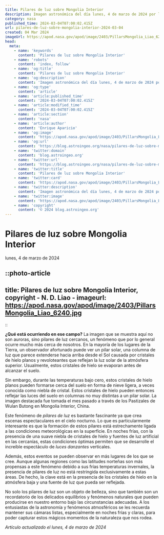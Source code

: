 ```yaml
---
title: Pilares de luz sobre Mongolia Interior
description: Imagen astronómica del día lunes, 4 de marzo de 2024 por la NASA; Pilares de luz sobre Mongolia Interior
category: nasa
published_time: 2024-03-04T07:00:02.415Z
url: pilares-de-luz-sobre-mongolia-interior-2024-03-04
created: 04 Mar 2024
imageUrl: https://apod.nasa.gov/apod/image/2403/PillarsMongolia_Liao_6240.jpg
head:
  meta:
    - name: 'keywords'
      content: 'Pilares de luz sobre Mongolia Interior'
    - name: 'robots'
      content: 'index, follow'
    - name: 'og:title'
      content: 'Pilares de luz sobre Mongolia Interior'
    - name: 'og:description'
      content: 'Imagen astronómica del día lunes, 4 de marzo de 2024 por la NASA; Pilares de luz sobre Mongolia Interior'
    - name: 'og:type'
      content: 'article'
    - name: 'article:published_time'
      content: '2024-03-04T07:00:02.415Z'
    - name: 'article:modified_time'
      content: '2024-03-04T07:00:02.415Z'
    - name: 'article:section'
      content: 'nasa'
    - name: 'article:author'
      content: 'Enrique Aparicio'
    - name: 'og:image'
      content: 'https://apod.nasa.gov/apod/image/2403/PillarsMongolia_Liao_6240.jpg'
    - name: 'og:url'
      content: 'https://blog.astroingeo.org/nasa/pilares-de-luz-sobre-mongolia-interior-2024-03-04'
    - name: 'twitter:domain'
      content: 'blog.astroingeo.org'
    - name: 'twitter:url'
      content: 'https://blog.astroingeo.org/nasa/pilares-de-luz-sobre-mongolia-interior-2024-03-04'
    - name: 'twitter:title'
      content: 'Pilares de luz sobre Mongolia Interior'
    - name: 'twitter:card'
      content: 'https://apod.nasa.gov/apod/image/2403/PillarsMongolia_Liao_6240.jpg'
    - name: 'twitter:description'
      content: 'Imagen astronómica del día lunes, 4 de marzo de 2024 por la NASA; Pilares de luz sobre Mongolia Interior'
    - name: 'twitter:image'
      content: 'https://apod.nasa.gov/apod/image/2403/PillarsMongolia_Liao_6240.jpg'
    - name: 'copyright'
      content: '© 2024 blog.astroingeo.org'
---
```

# Pilares de luz sobre Mongolia Interior
lunes, 4 de marzo de 2024


::photo-article
---
title: Pilares de luz sobre Mongolia Interior, copyright - N. D. Liao -
imageurl: https://apod.nasa.gov/apod/image/2403/PillarsMongolia_Liao_6240.jpg
---
::



**¿Qué está ocurriendo en ese campo?** La imagen que se muestra aquí no son auroras, sino pilares de luz cercanos, un fenómeno que por lo general ocurre mucho más cerca de nosotros. En la mayoría de los lugares de la Tierra, un observador afortunado puede ver un pilar solar, una columna de luz que parece extenderse hacia arriba desde el Sol causada por cristales de hielo planos y revoloteantes que reflejan la luz solar de la atmósfera superior. Usualmente, estos cristales de hielo se evaporan antes de alcanzar el suelo.

Sin embargo, durante las temperaturas bajo cero, estos cristales de hielo planos pueden formarse cerca del suelo en forma de nieve ligera, a veces conocida como niebla de cristal. Estos cristales de hielo pueden entonces reflejar las luces del suelo en columnas no muy distintas a un pilar solar. La imagen destacada fue tomada el mes pasado a través de los Pastizales de Wulan Butong en Mongolia Interior, China.

Este fenómeno de *pilares de luz* es bastante fascinante ya que crea escenas espectaculares en el cielo nocturno. Lo que es particularmente interesante es que la formación de estos pilares está estrechamente ligada a las condiciones meteorológicas en la superficie. En noches frías, con la presencia de una suave niebla de cristales de hielo y fuentes de luz artificial en las cercanías, estas condiciones óptimas permiten que se desarrolle el increíble espectáculo de *luces danzantes* verticales.

Además, estos eventos se pueden observar en más lugares de los que se cree. Aunque algunas regiones como las latitudes norteñas son más propensas a este fenómeno debido a sus frías temperaturas invernales, la presencia de pilares de luz no está restringida exclusivamente a estas áreas. De hecho, la clave está en la presencia de los cristales de hielo en la atmósfera baja y una fuente de luz que pueda ser reflejada.

No solo los pilares de luz son un objeto de belleza, sino que también son un recordatorio de los delicados equilibrios y fenómenos naturales que pueden producirse en nuestro entorno bajo las circunstancias adecuadas. A los entusiastas de la astronomía y fenómenos atmosféricos se les recuerda mantener sus cámaras listas, especialmente en noches frías y claras, para poder capturar estos mágicos momentos de la naturaleza que nos rodea.

_Artículo actualizado el lunes, 4 de marzo de 2024_
